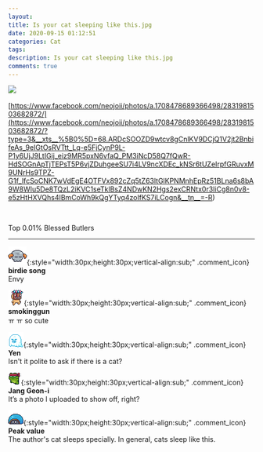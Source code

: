 ```yaml
---
layout: 
title: Is your cat sleeping like this.jpg
date: 2020-09-15 01:12:51
categories: Cat
tags: 
description: Is your cat sleeping like this.jpg
comments: true
---
```


![](https://blog.kakaocdn.net/dn/1qH2R/btqIAOXL03F/28h8dkHhU4b8UVkK3DYOdk/img.png)

[https://www.facebook.com/neojoii/photos/a.1708478689366498/2831981503682872/](<https://www.facebook.com/neojoii/photos/a.1708478689366498/2831981503682872/?type=3&__xts__%5B0%5D=68.ARDcSOOZD9wtcv8gCnlKV9DCjQ1V2jt2BnbifeAs_9eIGtOsRVTtt_Lq-e5FjCynP9L-P1y6UjJ9LtIGij_eiz9MR5pxN6vfaQ_PM3iNcD58Q7fQwR-HdSOGnApTjTEPsT5P6vjZDuhgeeSU7i4LV9ncXDEc_kNSr6tUZeIrpfGRuvxM9UNrHs9TPZ-G1f_lfcSoCNK7wVdEgE4OTFVx892cZq5tZ63ltGlKPNMnhEpRz51BLna6s8bA9W8WIu5De8TQzL2iKVC1seTklBsZ4NDwKN2Hgs2exCRNtx0r3IiCg8n0v8-e5zHtHXVQhs4IBmCoWh9kQgYTyq4zoIfKS7iLCogn&__tn__=-R>)

​

Top 0.01% Blessed Butlers

* * *

![comment](/assets/character/skull.png){:style="width:30px;height:30px;vertical-align:sub;" .comment_icon} **birdie song**  
Envy   
  
![comment](/assets/character/mask.png){:style="width:30px;height:30px;vertical-align:sub;" .comment_icon} **smokinggun**  
ㅠ ㅠ so cute   
  
![comment](/assets/character/ghost.png){:style="width:30px;height:30px;vertical-align:sub;" .comment_icon} **Yen**  
Isn't it polite to ask if there is a cat?   
  
![comment](/assets/character/frog.png){:style="width:30px;height:30px;vertical-align:sub;" .comment_icon} **Jang Geon-i**  
It’s a photo I uploaded to show off, right?   
  
![comment](/assets/character/turtle.png){:style="width:30px;height:30px;vertical-align:sub;" .comment_icon} **Peak value**  
The author's cat sleeps specially. In general, cats sleep like this.   
  

